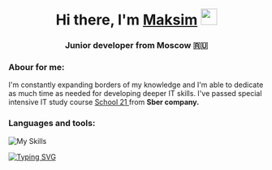 <h1 align="center">Hi there, I'm <a href="https://t.me/work_zalogin" target="_blank">Maksim</a> 
<img src="https://github.com/blackcater/blackcater/raw/main/images/Hi.gif" height="32"/></h1>
<h3 align="center">Junior developer from Moscow 🇷🇺 </h3>


### Abour for me: ###
I'm constantly expanding borders of my knowledge and I'm able to dedicate as much time as needed for developing deeper IT skills. 
I've passed special intensive IT study course <a href="https://21-school.ru" target="_blank"> School 21 </a> from **Sber company.**

### Languages and tools: ###
![My Skills](https://skillicons.dev/icons?i=c,bash,html,css,js,vim,vscode,github)

<a href="https://git.io/typing-svg"><img src="https://readme-typing-svg.demolab.com?font=Fira+Code&pause=1000&color=4DAE16&width=435&lines=echo+%22Thanks+for+you+attention%22+;%3C3" alt="Typing SVG" /></a>


